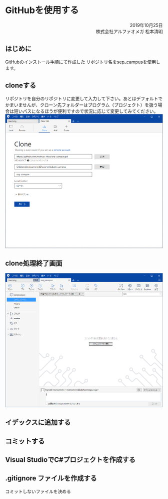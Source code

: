 # GitHubを使用する

<div style="text-align: right;">
2019年10月25日<br>
株式会社アルファオメガ  松本清明
</div>

## はじめに
GitHubのインストール手順にて作成した リポジトリ名をsep_campusを使用します。

## cloneする

リポジトリを自分のリポジトリに変更して入力して下さい。あとはデフォルトでかまいませんが、クローン先フォルダーはプログラム（プロジェクト）を扱う場合は短いパスになるほうが便利ですので状況に応じて変更してみてください。
<img src="./img/L02_001.png">

## clone処理終了画面

<img src="./img/L02_002.png">



## イデックスに追加する

## コミットする


## Visual StudioでC#プロジェクトを作成する

## .gitignore ファイルを作成する

コミットしないファイルを決める
